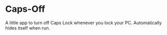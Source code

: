 # Caps-Off
A little app to turn off Caps Lock whenever you lock your PC. Automatically hides itself when run.
